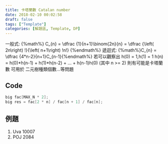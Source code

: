 ```yaml
---
title: 卡塔蘭數 Catalan number
date: 2018-02-10 00:02:58
draft: false
tags: ["Template"]
categories: [解題區, Template, DP]
---
```


一般式: {%math%} C_{n} = \dfrac {1}{n+1}\binom{2n}{n} = \dfrac {\left( 2n\right) !}{\left( n+1\right) !n!} {%endmath%}
遞迴式: {%math%}C_{n} = \dfrac {4*n-2}{n+1}C_{n-1}{%endmath%}
若可以觀察出
h(0) = 1,h(1) = 1
h(n) = h(0)\*h(n-1) + h(1)\*h(n-2) + ... + h(n-1)h(0) (其中 n >= 2)
則有可能是卡塔蘭數
可用於 二元樹種類個數...等問題

## Code
```cpp
big fac[MAX_N * 2];
big res = fac[2 * n] / fac[n + 1] / fac[n];
```

## 例題
1. Uva 10007
2. POJ 2084
